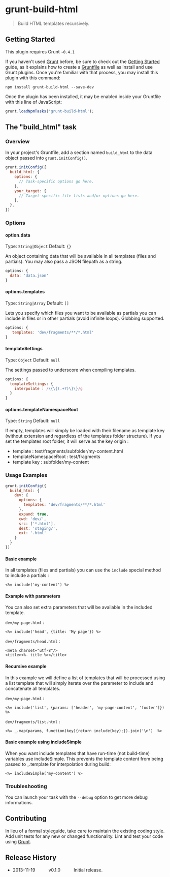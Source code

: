 # grunt-build-html

> Build HTML templates recursively.

## Getting Started
This plugin requires Grunt `~0.4.1`

If you haven't used [Grunt](http://gruntjs.com/) before, be sure to check out the [Getting Started](http://gruntjs.com/getting-started) guide, as it explains how to create a [Gruntfile](http://gruntjs.com/sample-gruntfile) as well as install and use Grunt plugins. Once you're familiar with that process, you may install this plugin with this command:

```shell
npm install grunt-build-html --save-dev
```

Once the plugin has been installed, it may be enabled inside your Gruntfile with this line of JavaScript:

```js
grunt.loadNpmTasks('grunt-build-html');
```

## The "build_html" task

### Overview
In your project's Gruntfile, add a section named `build_html` to the data object passed into `grunt.initConfig()`.

```js
grunt.initConfig({
  build_html: {
    options: {
      // Task-specific options go here.
    },
    your_target: {
      // Target-specific file lists and/or options go here.
    },
  },
})
```

### Options

#### option.data
Type: `String|Object`
Default: `{}`

An object containing data that will be available in all templates (files and partials).
You may also pass a JSON filepath as a string.

```js
options: {
  data: 'data.json'
}
```

#### options.templates
Type: `String|Array`
Default: `[]`

Lets you specify which files you want to be available as partials you can include in files or in other partials (avoid infinite loops). 
Globbing supported.

```js
options: {
   templates: 'dev/fragments/**/*.html'
}
```

#### templateSettings
Type: `Object`
Default: `null`

The settings passed to underscore when compiling templates.

```js
options: {
  templateSettings: {
    interpolate : /\{\{(.+?)\}\}/g
  }
}
```

#### options.templateNamespaceRoot
Type: `String`
Default: `null`

If empty, templates will simply be loaded with their filename as template key (without extension and regardless of the templates folder structure).
If you set the templates root folder, it will serve as the key origin :

* template : test/fragments/subfolder/my-content.html
* templateNamespaceRoot : test/fragments
* template key : subfolder/my-content

### Usage Examples

```js
grunt.initConfig({
  build_html: {
    dev: {
      options: {
        templates: 'dev/fragments/**/*.html'
      },
      expand: true,
      cwd: 'dev/',
      src: ['*.html'],
      dest: 'staging/',
      ext: '.html'
    }
  }
})
```

#### Basic example
In all templates (files and partials) you can use the `include` special method to include a partials :

```
<%= include('my-content') %>
```

#### Example with parameters
You can also set extra parameters that will be available in the included template.

`dev/my-page.html` :
```
<%= include('head', {title: 'My page'}) %>
```

`dev/fragments/head.html` :
```
<meta charset="utf-8"/>
<title><%- title %></title>
```

#### Recursive example
In this example we will define a list of templates that will be processed using a list template that will simply iterate over the parameter to include and concatenate all templates.

`dev/my-page.html` :
```
<%= include('list', {params: ['header', 'my-page-content', 'footer']}) %>
```

`dev/fragments/list.html` :
```
<%= _.map(params, function(key){return include(key);}).join('\n')  %>
```

#### Basic example using includeSimple
When you want include templates that have run-time (not build-time) variables use includeSimple.  This prevents the template content from being passed to _.template for interpolation during build:

```
<%= includeSimple('my-content') %>
```

### Troubleshooting
You can launch your task with the `--debug` option to get more debug informations.

## Contributing
In lieu of a formal styleguide, take care to maintain the existing coding style. Add unit tests for any new or changed functionality. Lint and test your code using [Grunt](http://gruntjs.com/).

## Release History

 * 2013-11-19   v0.1.0   Initial release.
